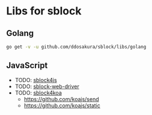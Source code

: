 # Libs for sblock

## Golang

```bash
go get -v -u github.com/ddosakura/sblock/libs/golang
```

## JavaScript

+ TODO: [sblock4js]()
+ TODO: [sblock-web-driver]()
+ TODO: [sblock4koa]()
    + https://github.com/koajs/send
    + https://github.com/koajs/static
